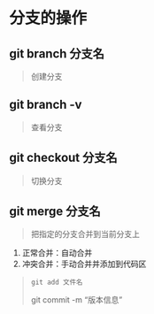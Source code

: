 # 分支的操作 #
## git branch 分支名 ##
> 创建分支
## git branch -v ##
> 查看分支
## git checkout 分支名 ##
> 切换分支
## git merge 分支名 ##
> 把指定的分支合并到当前分支上

1. 正常合并：自动合并
2. 冲突合并：手动合并并添加到代码区
>     git add 文件名
> 	git commit -m “版本信息”
